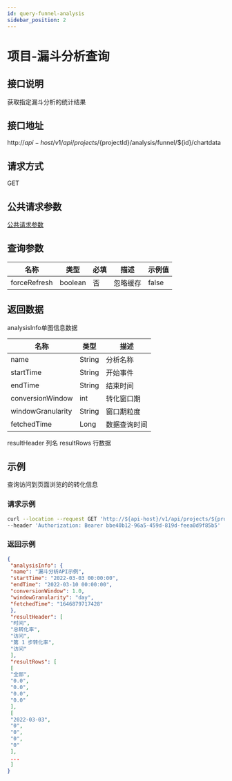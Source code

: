 ```yaml
---
id: query-funnel-analysis
sidebar_position: 2
---
```

# 项目-漏斗分析查询
## 接口说明 
获取指定漏斗分析的统计结果 
## 接口地址 
http://${api-host}/v1/api/projects/${projectId}/analysis/funnel/${id}/chartdata 
## 请求方式 
GET 
## 公共请求参数 
[公共请求参数](https://docs.growingio.com/op-help/docs/2.6/developer-manual/open-api#%E5%85%AC%E5%85%B1%E8%AF%B7%E6%B1%82%E5%8F%82%E6%95%B0)
## 查询参数 
| 名称  | 类型  | 必填  | 描述  | 示例值  |
| --- | --- | --- | --- | --- |
| forceRefresh  | boolean  | 否  | 忽略缓存  | false  |

## 返回数据 
analysisInfo单图信息数据 

| **名称** | **类型** | **描述** |
| --- | --- | --- |
| name  | String  | 分析名称  |
| startTime  | String  | 开始事件  |
| endTime  | String  | 结束时间  |
| conversionWindow  | int  | 转化窗口期  |
| windowGranularity  | String  | 窗口期粒度  |
| fetchedTime  | Long  | 数据查询时间  |

resultHeader 列名 
resultRows 行数据 
## 示例 
查询访问到页面浏览的的转化信息 
### 请求示例
```bash
curl --location --request GET 'http://${api-host}/v1/api/projects/${projectId}/analysis/funnel/${id}/chartdata?forceRefresh=false' \ 
--header 'Authorization: Bearer bbe40b12-96a5-459d-819d-feea0d9f85b5'
```

### 返回示例
```json
{ 
 "analysisInfo": { 
 "name": "漏斗分析API示例", 
 "startTime": "2022-03-03 00:00:00", 
 "endTime": "2022-03-10 00:00:00", 
 "conversionWindow": 1.0, 
 "windowGranularity": "day", 
 "fetchedTime": "1646879717428" 
 }, 
 "resultHeader": [ 
 "时间", 
 "总转化率", 
 "访问", 
 "第 1 步转化率", 
 "访问" 
 ], 
 "resultRows": [ 
 [ 
 "全部", 
 "0.0", 
 "0.0", 
 "0.0", 
 "0.0" 
 ], 
 [ 
 "2022-03-03", 
 "0", 
 "0", 
 "0", 
 "0" 
 ], 
 ... 
 ] 
}
```
